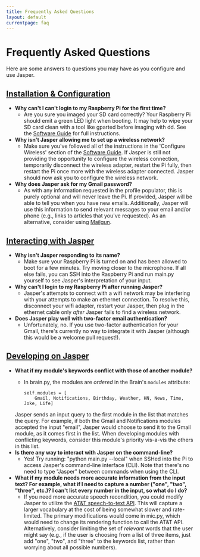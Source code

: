 ```yaml
---
title: Frequently Asked Questions
layout: default
currentpage: faq
---
```


Frequently Asked Questions
===

Here are some answers to questions you may have as you configure and use Jasper.

<h2 class="linked" id='installation-configuration'><a href="#installation-configuration" title="Permalink to this headline">Installation &amp; Configuration</a></h2>

- __Why can't I can't login to my Raspberry Pi for the first time?__
    - Are you sure you imaged your SD card correctly? Your Raspberry Pi should emit a green LED light when booting. It may help to wipe your SD card clean with a tool like gparted before imaging with dd. See the [Software Guide](/documentation/software/) for full instructions.    
- __Why isn't Jasper allowing me to set up a wireless network?__
    - Make sure you've followed all of the instructions in the 'Configure Wireless' section of the [Software Guide](/documentation/software/). If Jasper is still not providing the opportunity to configure the wireless connection, temporarily disconnect the wireless adapter, restart the Pi fully, then restart the Pi once more with the wireless adapter connected. Jasper should now ask you to configure the wireless network.
- __Why does Jasper ask for my Gmail password?__
    - As with any information requested in the profile populator, this is purely optional and will never leave the Pi. If provided, Jasper will be able to tell you when you have new emails. Additionally, Jasper will use this information to send relevant messages to your email and/or phone (e.g., links to articles that you've requested). As an alternative, consider using [Mailgun](/documentation/software/#mailgun).

<h2 class="linked" id='interacting'><a href="#interacting" title="Permalink to this headline">Interacting with Jasper</a></h2>

- __Why isn't Jasper responding to its name?__
    - Make sure your Raspberry Pi is turned on and has been allowed to boot for a few minutes. Try moving closer to the microphone. If all else fails, you can SSH into the Raspberry Pi and run main.py yourself to see Jasper's interpretation of your input.
- __Why can't I login to my Raspberry Pi after running Jasper?__
    - Jasper's attempts to connect with a wifi network may be interfering with your attempts to make an ethernet connection. To resolve this, disconnect your wifi adapter, restart your Jasper, then plug in the ethernet cable only _after_ Jasper fails to find a wireless network.
- __Does Jasper play well with two-factor email authentication?__
    - Unfortunately, no. If you use two-factor authentication for your Gmail, there's currently no way to integrate it with Jasper (although this would be a welcome pull request!).

<h2 class="linked" id='developing'><a href="#developing" title="Permalink to this headline">Developing on Jasper</a></h2>

- __What if my module's keywords conflict with those of another module?__
    - In brain.py, the modules are _ordered_ in the Brain's `modules` attribute:
    
          self.modules = [
              Gmail, Notifications, Birthday, Weather, HN, News, Time, Joke, Life]

  Jasper sends an input query to the first module in the list that matches the query. For example, if both the Gmail and Notifications modules accepted the input "email", Jasper would choose to send it to the Gmail module, as it comes first in the list. When developing modules with conflicting keywords, consider this module's priority vis-a-vis the others in this list.
- __Is there any way to interact with Jasper on the command-line?__
    - Yes! Try running: "python main.py --local" when SSHed into the Pi to access Jasper's command-line interface (CLI). Note that there's no need to type "Jasper" between commands when using the CLI.
- __What if my module needs more accurate information from the input text? For example, what if I need to capture a number ("one", "two", "three", etc.)? I can't list every number in the input, so what do I do?__
    - If you need more accurate speech recondition, you could modify Jasper to utilize the [AT&T speech-to-text API](https://developer.att.com/apis/speech). This will capture a larger vocabulary at the cost of being somewhat slower and rate-limited. The primary modifications would come in mic.py, which would need to change its rendering function to call the AT&T API. Alternatively, consider limiting the set of _relevant_ words that the user might say (e.g., if the user is choosing from a list of three items, just add "one", "two", and "three" to the keywords list, rather than worrying about all possible numbers).
